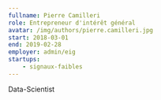 ```yaml
---
fullname: Pierre Camilleri
role: Entrepreneur d'intérêt général
avatar: /img/authors/pierre.camilleri.jpg
start: 2018-03-01
end: 2019-02-28
employer: admin/eig
startups:
    - signaux-faibles
---
```


Data-Scientist
